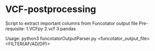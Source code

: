 # VCF-postprocessing
Script to extract important columns from Funcotator output file 
Pre-requisite:
1.VCFpy
2.vcf
3.pandas 

Usage:
python3 funcotatorOutputParser.py <funcotator_output_file> <FILTER(AF/AD/DP)>
